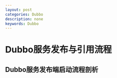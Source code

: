 ```yaml
---
layout: post
categories: Dubbo
description: none
keywords: Dubbo
---
```

# Dubbo服务发布与引用流程

## Dubbo服务发布端启动流程剖析
